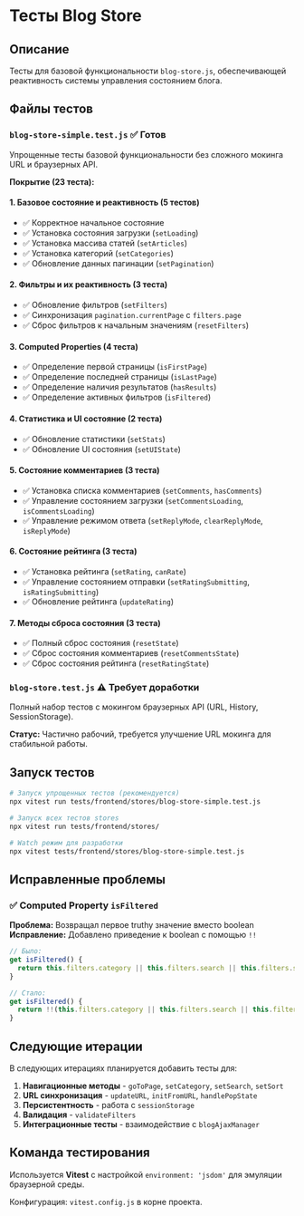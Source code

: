 # Тесты Blog Store

## Описание

Тесты для базовой функциональности `blog-store.js`, обеспечивающей реактивность системы управления состоянием блога.

## Файлы тестов

### `blog-store-simple.test.js` ✅ Готов

Упрощенные тесты базовой функциональности без сложного мокинга URL и браузерных API.

**Покрытие (23 теста):**

#### 1. Базовое состояние и реактивность (5 тестов)

- ✅ Корректное начальное состояние
- ✅ Установка состояния загрузки (`setLoading`)
- ✅ Установка массива статей (`setArticles`)
- ✅ Установка категорий (`setCategories`)
- ✅ Обновление данных пагинации (`setPagination`)

#### 2. Фильтры и их реактивность (3 теста)

- ✅ Обновление фильтров (`setFilters`)
- ✅ Синхронизация `pagination.currentPage` с `filters.page`
- ✅ Сброс фильтров к начальным значениям (`resetFilters`)

#### 3. Computed Properties (4 теста)

- ✅ Определение первой страницы (`isFirstPage`)
- ✅ Определение последней страницы (`isLastPage`)
- ✅ Определение наличия результатов (`hasResults`)
- ✅ Определение активных фильтров (`isFiltered`)

#### 4. Статистика и UI состояние (2 теста)

- ✅ Обновление статистики (`setStats`)
- ✅ Обновление UI состояния (`setUIState`)

#### 5. Состояние комментариев (3 теста)

- ✅ Установка списка комментариев (`setComments`, `hasComments`)
- ✅ Управление состоянием загрузки (`setCommentsLoading`, `isCommentsLoading`)
- ✅ Управление режимом ответа (`setReplyMode`, `clearReplyMode`, `isReplyMode`)

#### 6. Состояние рейтинга (3 теста)

- ✅ Установка рейтинга (`setRating`, `canRate`)
- ✅ Управление состоянием отправки (`setRatingSubmitting`, `isRatingSubmitting`)
- ✅ Обновление рейтинга (`updateRating`)

#### 7. Методы сброса состояния (3 теста)

- ✅ Полный сброс состояния (`resetState`)
- ✅ Сброс состояния комментариев (`resetCommentsState`)
- ✅ Сброс состояния рейтинга (`resetRatingState`)

### `blog-store.test.js` ⚠️ Требует доработки

Полный набор тестов с мокингом браузерных API (URL, History, SessionStorage).

**Статус:** Частично рабочий, требуется улучшение URL мокинга для стабильной работы.

## Запуск тестов

```bash
# Запуск упрощенных тестов (рекомендуется)
npx vitest run tests/frontend/stores/blog-store-simple.test.js

# Запуск всех тестов stores
npx vitest run tests/frontend/stores/

# Watch режим для разработки
npx vitest tests/frontend/stores/blog-store-simple.test.js
```

## Исправленные проблемы

### ✅ Computed Property `isFiltered`

**Проблема:** Возвращал первое truthy значение вместо boolean  
**Исправление:** Добавлено приведение к boolean с помощью `!!`

```javascript
// Было:
get isFiltered() {
  return this.filters.category || this.filters.search || this.filters.sort !== 'latest';
}

// Стало:
get isFiltered() {
  return !!(this.filters.category || this.filters.search || this.filters.sort !== 'latest');
}
```

## Следующие итерации

В следующих итерациях планируется добавить тесты для:

1. **Навигационные методы** - `goToPage`, `setCategory`, `setSearch`, `setSort`
2. **URL синхронизация** - `updateURL`, `initFromURL`, `handlePopState`
3. **Персистентность** - работа с `sessionStorage`
4. **Валидация** - `validateFilters`
5. **Интеграционные тесты** - взаимодействие с `blogAjaxManager`

## Команда тестирования

Используется **Vitest** с настройкой `environment: 'jsdom'` для эмуляции браузерной среды.

Конфигурация: `vitest.config.js` в корне проекта.
